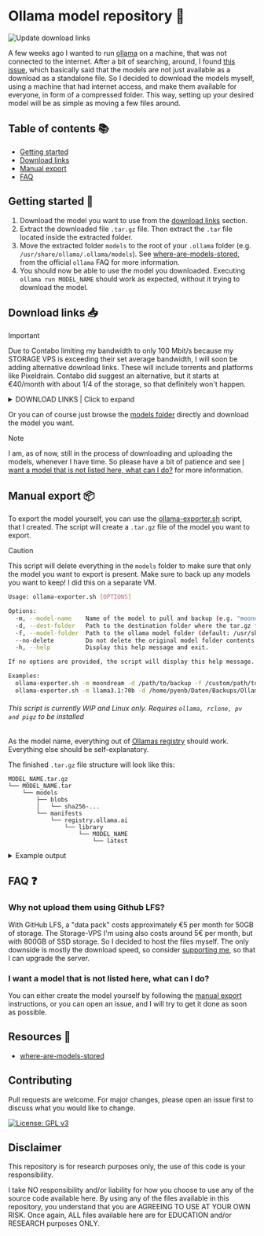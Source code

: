 # Ollama model repository 🦙

![Update download links](https://github.com/Pyenb/Ollama-models/actions/workflows/main.yaml/badge.svg)

A few weeks ago I wanted to run [ollama](https://github.com/ollama/ollama/) on a machine, that was not connected to the internet. After a bit of searching, around, I found [this issue](https://github.com/ollama/ollama/issues/696), which basically said that the models are not just available as a download as a standalone file. So I decided to download the models myself, using a machine that had internet access, and make them available for everyone, in form of a compressed folder. This way, setting up your desired model will be as simple as moving a few files around.

## Table of contents 📚

- [Getting started](#getting-started-)
- [Download links](#download-links-)
- [Manual export](#manual-export-)
- [FAQ](#faq-)

## Getting started 🚀

1. Download the model you want to use from the [download links](#download-links-) section.
2. Extract the downloaded file `.tar.gz` file. Then extract the `.tar` file located inside the extracted folder.
3. Move the extracted folder `models` to the root of your `.ollama` folder (e.g. `/usr/share/ollama/.ollama/models`). See [where-are-models-stored](https://github.com/ollama/ollama/blob/main/docs/faq.md#where-are-models-stored), from the official `ollama` FAQ for more information.
4. You should now be able to use the model you downloaded. Executing `ollama run MODEL_NAME` should work as expected, without it trying to download the model.

## Download links 📥

> [!IMPORTANT]
> Due to Contabo limiting my bandwidth to only 100 Mbit/s because my STORAGE VPS is exceeding their set average bandwidth, I will soon be adding alternative download links. These will include torrents and platforms like Pixeldrain. Contabo did suggest an alternative, but it starts at €40/month with about 1/4 of the storage, so that definitely won't happen.

<details>
<summary>DOWNLOAD LINKS | Click to expand</summary>

<!-- MODEL_TABLE_START -->
| Model | Parameters | Last Modified | Size | Download Link |
| --- | --- | --- | --- | --- |
| codellama | 7B | 2024-08-18 16:48 | 3.4G | [Download](https://data.pyenb.network/Github/Ollama/models/codellama:7b.tar.gz) |
| gemma2 | 2B | 2024-08-18 15:45 | 1.5G | [Download](https://data.pyenb.network/Github/Ollama/models/gemma2:2b.tar.gz) |
| gemma2 | 9B | 2024-08-18 18:24 | 4.8G | [Download](https://data.pyenb.network/Github/Ollama/models/gemma2:9b.tar.gz) |
| gemma2 | 27B | 2024-08-19 17:23 | 14G | [Download](https://data.pyenb.network/Github/Ollama/models/gemma2:27b.tar.gz) |
| llama2-uncensored | 7B | 2024-08-18 16:32 | 3.4G | [Download](https://data.pyenb.network/Github/Ollama/models/llama2-uncensored:7b.tar.gz) |
| llama3.1 | 8B | 2024-08-19 17:31 | 4.1G | [Download](https://data.pyenb.network/Github/Ollama/models/llama3.1:8b.tar.gz) |
| llama3.1 | 70B | 2024-08-18 19:51 | 35G | [Download](https://data.pyenb.network/Github/Ollama/models/llama3.1:70b.tar.gz) |
| llama3.21b | --- | 2024-10-07 00:38 | 1.2G | [Download](https://data.pyenb.network/Github/Ollama/models/llama3.21b.tar.gz) |
| llama3.23b | --- | 2024-10-07 00:36 | 1.8G | [Download](https://data.pyenb.network/Github/Ollama/models/llama3.23b.tar.gz) |
| llama3 | 8B | 2024-08-18 20:13 | 4.1G | [Download](https://data.pyenb.network/Github/Ollama/models/llama3:8b.tar.gz) |
| mistral-nemo | 12B | 2024-08-19 15:27 | 6.3G | [Download](https://data.pyenb.network/Github/Ollama/models/mistral-nemo:12b.tar.gz) |
| mistral | 7B | 2024-08-18 20:08 | 3.6G | [Download](https://data.pyenb.network/Github/Ollama/models/mistral:7b.tar.gz) |
| moondream | 1.8B | 2024-08-18 16:29 | 1.4G | [Download](https://data.pyenb.network/Github/Ollama/models/moondream:1.8b.tar.gz) |
| phi3 | 3.8B | 2024-08-18 16:20 | 1.9G | [Download](https://data.pyenb.network/Github/Ollama/models/phi3:3.8b.tar.gz) |
| qwen | 0.5B | 2024-08-19 14:48 | 356M | [Download](https://data.pyenb.network/Github/Ollama/models/qwen:0.5b.tar.gz) |
| qwen | 32B | 2024-08-19 15:01 | 16G | [Download](https://data.pyenb.network/Github/Ollama/models/qwen:32b.tar.gz) |
<!-- MODEL_TABLE_END -->
</details>

Or you can of course just browse the [models folder](https://data.pyenb.network/Github/Ollama/models/) directly and download the model you want.

> [!NOTE]
> I am, as of now, still in the process of downloading and uploading the models, whenever I have time. So please have a bit of patience and see [I want a model that is not listed here, what can I do?](#i-want-a-model-that-is-not-listed-here-what-can-i-do) for more information.

## Manual export 📦

To export the model yourself, you can use the [ollama-exporter.sh](./ollama-exporter.sh) script, that I created. The script will create a `.tar.gz` file of the model you want to export.

> [!CAUTION]
> This script will delete everything in the `models` folder to make sure that only the model you want to export is present. Make sure to back up any models you want to keep! I did this on a separate VM.

```bash
Usage: ollama-exporter.sh [OPTIONS]

Options:
  -m, --model-name    Name of the model to pull and backup (e.g. "moondream", "gemma2:2b", "llama3.1:70b").
  -d, --dest-folder   Path to the destination folder where the tar.gz file will be moved.
  -f, --model-folder  Path to the ollama model folder (default: /usr/share/ollama/.ollama/models).
  --no-delete         Do not delete the original model folder contents after moving.
  -h, --help          Display this help message and exit.

If no options are provided, the script will display this help message.

Examples:
  ollama-exporter.sh -m moondream -d /path/to/backup -f /custom/path/to/models
  ollama-exporter.sh -m llama3.1:70b -d /home/pyenb/Daten/Backups/Ollama/models
```

###### This script is currently WIP and Linux only. Requires `ollama, rclone, pv and pigz` to be installed

As the model name, everything out of [Ollamas registry](https://registry.ollama.com/library) should work. Everything else should be self-explanatory.

The finished `.tar.gz` file structure will look like this:

```plaintext
MODEL_NAME.tar.gz
└── MODEL_NAME.tar
    └── models
        ├── blobs
        │   └── sha256-...
        └── manifests
            └── registry.ollama.ai
                └── library
                    └── MODEL_NAME
                        └── latest
```

<details>
<summary>Example output</summary>

```bash
pyenb@ollama:~$ sudo ./ollama-exporter.sh -m llama3.1:70b -d /home/pyenb/Daten/Backups/Ollama/models
Pulling the Ollama model: llama3.1:70b...
pulling manifest 
pulling a677b4a4b70c... 100% 39 GB                         
pulling 11ce4ee3e170... 100% 1.7 KB                         
pulling 0ba8f0e314b4... 100% 12 KB                         
pulling 56bb8bd477a5... 100% 96 B                         
pulling 654440dac7f3... 100% 486 B                         
verifying sha256 digest 
writing manifest 
removing any unused layers 
success 
Compressing the model folder...
37.2GiB 0:02:41 [ 235MiB/s] [==========================================================================] 100%            
Moving the tar.gz file to the destination folder using rclone...
2024/08/18 19:51:15 NOTICE: Config file "/root/.config/rclone/rclone.conf" not found - using defaults
Transferred:       35.464 GiB / 35.464 GiB, 100%, 1.243 MiB/s, ETA 0s
Checks:                 2 / 2, 100%
Deleted:                1 (files), 0 (dirs)
Renamed:                1
Transferred:            1 / 1, 100%
Elapsed time:      7m36.3s
Press Enter to continue with deletion or Ctrl+C to cancel...
Deleting the original model folder contents...
Model moved and cleaned up successfully.
```

</details>

## FAQ ❓

### Why not upload them using Github LFS?

With GitHub LFS, a "data pack" costs approximately €5 per month for 50GB of storage. The Storage-VPS I'm using also costs around 5€ per month, but with 800GB of SSD storage. So I decided to host the files myself. The only downside is mostly the download speed, so consider [supporting me](https://github.com/sponsors/Pyenb), so that I can upgrade the server.

### I want a model that is not listed here, what can I do?

You can either create the model yourself by following the [manual export](#manual-export) instructions, or you can open an issue, and I will try to get it done as soon as possible.

## Resources 🔗

- [where-are-models-stored](https://github.com/ollama/ollama/blob/main/docs/faq.md#where-are-models-stored)

## Contributing

Pull requests are welcome. For major changes, please open an issue first to discuss what you would like to change.

[![License: GPL v3](https://img.shields.io/badge/License-GPLv3-blue.svg)](https://www.gnu.org/licenses/gpl-3.0)

## Disclaimer

This repository is for research purposes only, the use of this code is your responsibility.

I take NO responsibility and/or liability for how you choose to use any of the source code available here. By using any of the files available in this repository, you understand that you are AGREEING TO USE AT YOUR OWN RISK. Once again, ALL files available here are for EDUCATION and/or RESEARCH purposes ONLY.
